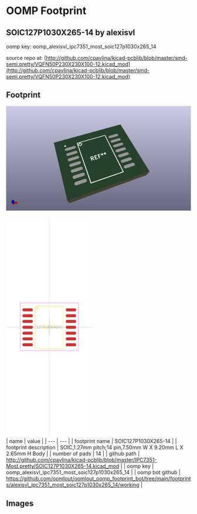 # OOMP Footprint  
## SOIC127P1030X265-14  by alexisvl  
  
oomp key: oomp_alexisvl_ipc7351_most_soic127p1030x265_14  
  
source repo at: [http://github.com/cpavlina/kicad-pcblib/blob/master/smd-semi.pretty/VQFN50P230X230X100-12.kicad_mod](http://github.com/cpavlina/kicad-pcblib/blob/master/smd-semi.pretty/VQFN50P230X230X100-12.kicad_mod)  
## Footprint  
  
[![working_kicad_pcb_3d.png](working_kicad_pcb_3d_600.png)](working_kicad_pcb_3d.png)  
  
[![working.png](working_600.png)](working.png)  
| name | value | 
| --- | --- | 
| footprint name | SOIC127P1030X265-14 | 
| footprint description | SOIC,1.27mm pitch;14 pin,7.50mm W X 9.20mm L X 2.65mm H Body | 
| number of pads | 14 | 
| github path | http://github.com/cpavlina/kicad-pcblib/blob/master/IPC7351-Most.pretty/SOIC127P1030X265-14.kicad_mod | 
| oomp key | oomp_alexisvl_ipc7351_most_soic127p1030x265_14 | 
| oomp bot github | https://github.com/oomlout/oomlout_oomp_footprint_bot/tree/main/footprints/alexisvl_ipc7351_most_soic127p1030x265_14/working | 
## Images  
